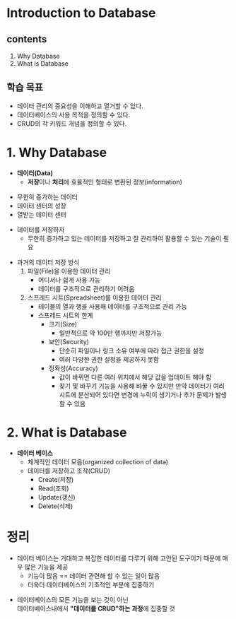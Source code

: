 # Introduction to Database
## contents
1. Why Database
2. What is Database

## 학습 목표
* 데이터 관리의 중요성을 이해하고 열거할 수 있다.
* 데이터베이스의 사용 목적을 정의할 수 있다.
* CRUD의 각 키워드 개념을 정의할 수 있다.

# 1. Why Database
* **데이터(Data)**
  * **저장**이나 **처리**에 효율적인 형태로 변환된 정보(information)
- 무한히 증가하는 데이터
- 데이터 센터의 성장
- 열받는 데이터 센터
* 데이터를 저장하자
  * 무한히 증가하고 있는 데이터를 저장하고 잘 관리하여 활용할 수 있는 기술이 필요
- 과거의 데이터 저장 방식
    1. 파일(File)을 이용한 데이터 관리
        * 어디서나 쉽게 사용 가능
        * 데이터를 구조적으로 관리하기 어려움
    2. 스프레드 시트(Spreadsheet)를 이용한 데이터 관리
        * 테이블의 열과 행을 사용해 데이터를 구조적으로 관리 가능
        * 스프레드 시트의 한계
          * 크기(Size)
              * 일반적으로 약 100만 행까지만 저장가능
          * 보안(Security)
              * 단순히 파일이나 링크 소유 여부에 따라 접근 권한을 설정
              * 여러 다양한 권한 설정을 제공하지 못함
          * 정확성(Accuracy)
            * 값이 바뀌면 다른 여러 위치에서 해당 값을 업데이트 해야 함
            * 찾기 및 바꾸기 기능을 사용해 바꿀 수 있지만 만약 데이터가 여러 시트에 분산되어 있다면 변경에 누락이 생기거나 추가 문제가 발생할 수 있음

# 2. What is Database
* **데이터 베이스**
  * 체계적인 데이터 모음(organized collection of data)
  * 데이터를 저장하고 조작(CRUD)
    * Create(저장)
    * Read(조회)
    * Update(갱신)
    * Delete(삭제)

# 정리
* 데이터 베이스는 거대하고 복잡한 데이터를 다루기 위해 고안된 도구이기 때문에 매우 많은 기능을 제공
  * 기능이 많음 == 데이터 관련해 할 수 있는 일이 많음
  * 더욱더 데이터베이스의 기초적인 부분에 집중하기

- 데이터베이스의 모든 기능을 보는 것이 아닌  \
데이터베이스내에서 **"데이터를 CRUD"하는 과정**에 집중할 것